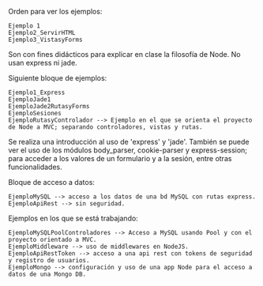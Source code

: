 Orden para ver los ejemplos:

    Ejemplo 1
    Ejemplo2_ServirHTML
    Ejemplo3_VistasyForms

Son con fines didácticos para explicar en clase la filosofía de Node. No usan express ni jade.

Siguiente bloque de ejemplos:

    Ejemplo1_Express
    EjemploJade1
    EjemploJade2RutasyForms
    EjemploSesiones
    EjemploRutasyControlador --> Ejemplo en el que se orienta el proyecto de Node a MVC; separando controladores, vistas y rutas.

Se realiza una introducción al uso de 'express' y 'jade'. También se puede ver el uso de los módulos body_parser, cookie-parser y express-session; para acceder a los valores de un formulario y a la sesión, entre otras funcionalidades.

Bloque de acceso a datos:

    EjemploMySQL --> acceso a los datos de una bd MySQL con rutas express.
    EjemploApiRest --> sin seguridad.

Ejemplos en los que se está trabajando:

    EjemploMySQLPoolControladores --> Acceso a MySQL usando Pool y con el proyecto orientado a MVC.
    EjemploMiddleware --> uso de middlewares en NodeJS.
    EjemploApiRestToken --> acceso a una api rest con tokens de seguridad y registro de usuarios.
    EjemploMongo --> configuración y uso de una app Node para el acceso a datos de una Mongo DB.

